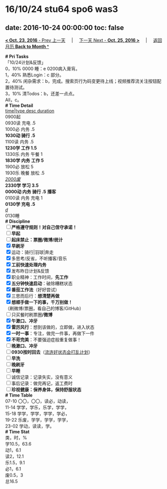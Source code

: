 # 16/10/24 stu64 spo6 was3

date: 2016-10-24 00:00:00
toc: false
---
[**< Oct. 23, 2016** - Prev 上一天](/lifelogs/2016/10/d23.md) &nbsp; &nbsp; | &nbsp; &nbsp; [下一天 Next - **Oct. 25, 2016 >**](/lifelogs/2016/10/d25.md) &nbsp; &nbsp; |  &nbsp; &nbsp; [返回月历 **Back to Month ^**](/lifelogs/2016/10/index.md)
<br/><div><div><b># Pri Tasks</b></div></div><div>「10/24计划&amp;反馈」</div><div>0，10% 0000 睡：e 0200病入膏肓。</div><div><div>1，40% 熟悉Login：c 部分。</div><div>2，40% 闲杂需求：b，完成。搜索页行为码变更待上线；视频推荐流关注按钮配置待测试。</div></div><div>3，10% 清Todos：b，还差一点点。</div><div>All，c。</div><div><div><b># Time Detail</b></div><div><u>time|type desc duration</u></div><div>0900起</div><div>0930读 充电 .5</div><div>1000必 内务 .5</div><div><b>1030动 骑行 .5</b></div><div>1100读 内务 .5</div><div><b>1230学 工作 1.5</b></div><div>1330乐 内务 午餐 1</div><div><b>1830学</b> <b>内务</b> <b>工作 5</b></div><div>1900必 放松 5</div><div>1930乐 晚餐 放松 .5</div><div><u><i>2000废</i></u></div><div><b>2330学 学习 3.5</b></div><div><b>0000动 内务 骑行 .5</b> <b>播客</b></div><div>0100读 内务 充电 1</div><div><b>0130学 充电 .5</b></div><div><u><i>d</i></u></div><div>0130睡</div><div><b># Discipline</b></div><div><b><input type="checkbox"/></b><b>严格遵守规则！对自己信守承诺！</b></div><div><b><input type="checkbox"/></b><b>早起</b></div><div><input type="checkbox"/><b>起床禁止：票圈</b><b>/微博/统计</b></div><div><input checked="true" type="checkbox"/><b>早刷牙</b></div><div><input checked="true" type="checkbox"/>运动：骑行|羽球|奔走</div><div><input checked="true" type="checkbox"/>多思考/反省，不听播客/音乐</div><div><input checked="true" type="checkbox"/><b>工前快速处理内务</b></div><div><input checked="true" type="checkbox"/>发布昨日计划&amp;反馈</div><div><input checked="true" type="checkbox"/>职业精神：工作时间，<b>先工作</b></div><div><input checked="true" type="checkbox"/><b>五分钟快速启动</b>：破除糟糕状态</div><div><b><input checked="true" type="checkbox"/></b><b>番茄工作法</b>（好好尝试）</div><div><input checked="true" type="checkbox"/>三思而后行：<b>想清楚再做</b></div><div><input checked="true" type="checkbox"/><b>想顺手做一下的事，千万别做！</b></div><div>（刷微博/票圈，看自己的博客/GitHub）</div><div><input type="checkbox"/>只买餐时刷票圈<b>/</b><b>微博</b></div><div><input checked="true" type="checkbox"/><b>午漱口、冲牙</b></div><div><input checked="true" type="checkbox"/><b>雷厉风行</b>：想到该做的，立即做，进入状态</div><div><input checked="true" type="checkbox"/><b>一时</b><b>一事</b>：专注，做完一件事，再做下一件</div><div><input checked="true" type="checkbox"/><b>不苛完美</b>：不要强迫症般重复做事！</div><div><input type="checkbox"/><b>晚漱口、冲牙</b></div><div><u><input type="checkbox"/></u><b>0930</b><b>按时回去</b>（<u>流连好状态会打乱计划</u>）</div><div><input type="checkbox"/><b>早洗</b></div><div><b><input type="checkbox"/></b><b>晚刷牙</b></div><div><input type="checkbox"/><b>早睡</b></div><div><input type="checkbox"/>诚信记录：记录失实，没有意义</div><div><input type="checkbox"/>事后记录：做完再记，返工费时</div><div><b><input type="checkbox"/></b><b>珍视健康：保养身体，保持舒服状态</b></div><div><b># Time Table</b></div><div>07-10 〇〇，〇〇，读必，动读，</div><div>11-14 学学，学乐，乐学，学学，</div><div>15-18 学学，学学，学学，学必，</div><div>19-22 乐废，学学，学学，学学，</div><div>23-02 学动，读读，学。</div><div><b># Time Stat</b></div><div>类，时，%</div><div>学10.5，63.6</div><div>动1，6.1</div><div>读2，12.1</div><div>乐1.5，9.1</div><div>必1，6.1</div><div>废0.5，3</div><div>总16.5</div>
